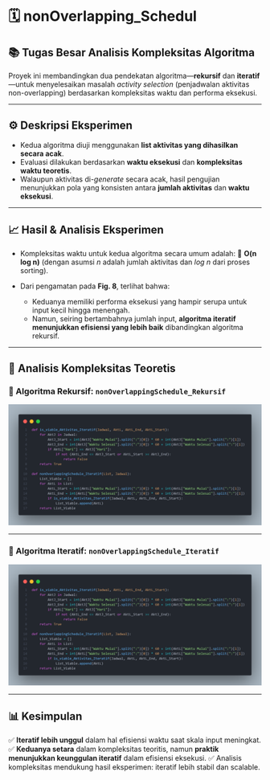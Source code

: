 # 🗓️ nonOverlapping\_Schedul

## 📚 Tugas Besar Analisis Kompleksitas Algoritma

Proyek ini membandingkan dua pendekatan algoritma—**rekursif** dan **iteratif**—untuk menyelesaikan masalah *activity selection* (penjadwalan aktivitas non-overlapping) berdasarkan kompleksitas waktu dan performa eksekusi.

---

## ⚙️ Deskripsi Eksperimen

* Kedua algoritma diuji menggunakan **list aktivitas yang dihasilkan secara acak**.
* Evaluasi dilakukan berdasarkan **waktu eksekusi** dan **kompleksitas waktu teoretis**.
* Walaupun aktivitas di-*generate* secara acak, hasil pengujian menunjukkan pola yang konsisten antara **jumlah aktivitas** dan **waktu eksekusi**.

---

## 📈 Hasil & Analisis Eksperimen

* Kompleksitas waktu untuk kedua algoritma secara umum adalah:
  🧮 **O(n log n)** (dengan asumsi *n* adalah jumlah aktivitas dan *log n* dari proses sorting).
* Dari pengamatan pada **Fig. 8**, terlihat bahwa:

  * Keduanya memiliki performa eksekusi yang hampir serupa untuk input kecil hingga menengah.
  * Namun, seiring bertambahnya jumlah input, **algoritma iteratif menunjukkan efisiensi yang lebih baik** dibandingkan algoritma rekursif.

---

## 🧠 Analisis Kompleksitas Teoretis

### 🔁 Algoritma Rekursif: `nonOverlappingSchedule_Rekursif`

![Algoritma Rekursif](Snippet_Algoritma/snippet_Algoritma_Iteratif.png)

---

### 🔄 Algoritma Iteratif: `nonOverlappingSchedule_Iteratif`

![Algoritma Iteratif](Snippet_Algoritma/snippet_Algoritma_Iteratif.png)

---

## 📊 Kesimpulan

✅ **Iteratif lebih unggul** dalam hal efisiensi waktu saat skala input meningkat.
✅ **Keduanya setara** dalam kompleksitas teoritis, namun **praktik menunjukkan keunggulan iteratif** dalam efisiensi eksekusi.
✅ Analisis kompleksitas mendukung hasil eksperimen: iteratif lebih stabil dan scalable.
